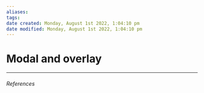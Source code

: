 ```yaml
---
aliases: 
tags: 
date created: Monday, August 1st 2022, 1:04:10 pm
date modified: Monday, August 1st 2022, 1:04:10 pm
---
```


# Modal and overlay

---

###### References
